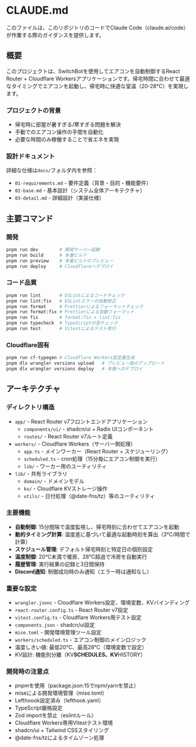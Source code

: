 # CLAUDE.md

このファイルは、このリポジトリのコードでClaude Code（claude.ai/code）が作業する際のガイダンスを提供します。

## 概要

このプロジェクトは、SwitchBotを使用してエアコンを自動制御するReact Router + Cloudflare Workersアプリケーションです。帰宅時間に合わせて最適なタイミングでエアコンを起動し、帰宅時に快適な室温（20-28℃）を実現します。

### プロジェクトの背景

- 帰宅時に部屋が暑すぎる/寒すぎる問題を解決
- 手動でのエアコン操作の手間を自動化
- 必要な時間のみ稼働することで省エネを実現

### 設計ドキュメント

詳細な仕様は`docs/`フォルダ内を参照：

- `01-requirements.md` - 要件定義（背景・目的・機能要件）
- `02-base.md` - 基本設計（システム全体アーキテクチャ）
- `03-detail.md` - 詳細設計（実装仕様）

## 主要コマンド

### 開発

```bash
pnpm run dev        # 開発サーバー起動
pnpm run build      # 本番ビルド
pnpm run preview    # 本番ビルドのプレビュー
pnpm run deploy     # Cloudflareへデプロイ
```

### コード品質

```bash
pnpm run lint       # ESLintによるコードチェック
pnpm run lint:fix   # ESLintエラーの自動修正
pnpm run format     # Prettierによるフォーマットチェック
pnpm run format:fix # Prettierによる自動フォーマット
pnpm run fix        # format:fix + lint:fix
pnpm run typecheck  # TypeScriptの型チェック
pnpm run test       # Vitestによるテスト実行
```

### Cloudflare固有

```bash
pnpm run cf-typegen # Cloudflare Workers型定義生成
pnpm dlx wrangler versions upload   # プレビュー版のアップロード
pnpm dlx wrangler versions deploy   # 本番へのデプロイ
```

## アーキテクチャ

### ディレクトリ構造

- `app/` - React Router v7フロントエンドアプリケーション
  - `components/ui/` - shadcn/ui + Radix UIコンポーネント
  - `routes/` - React Router v7ルート定義
- `workers/` - Cloudflare Workers（サーバー側処理）
  - `app.ts` - メインワーカー（React Router + スケジューリング）
  - `scheduled.ts` - cron処理（15分毎にエアコン制御を実行）
  - `lib/` - ワーカー用のユーティリティ
- `lib/` - 共有ライブラリ
  - `domain/` - ドメインモデル
  - `kv/` - Cloudflare KVストレージ操作
  - `utils/` - 日付処理（@date-fns/tz）等のユーティリティ

### 主要機能

- **自動制御**: 15分間隔で温度監視し、帰宅時刻に合わせてエアコンを起動
- **動的タイミング計算**: 温度差に基づいて最適な起動時刻を算出（3℃/時間で計算）
- **スケジュール管理**: デフォルト帰宅時刻と特定日の個別設定
- **温度制御**: 20℃未満で暖房、28℃超過で冷房を自動実行
- **履歴管理**: 実行結果の記録と3日間保持
- **Discord通知**: 制御成功時のみ通知（エラー時は通知なし）

### 重要な設定

- `wrangler.jsonc` - Cloudflare Workers設定、環境変数、KVバインディング
- `react-router.config.ts` - React Router v7設定
- `vitest.config.ts` - Cloudflare Workers用テスト設定
- `components.json` - shadcn/ui設定
- `mise.toml` - 開発環境管理ツール設定
- `workers/scheduled.ts` - エアコン制御のメインロジック
- 温度しきい値: 最低20°C、最高28°C（環境変数で設定）
- KV設計: 機能別分離（KV**SCHEDULES、KV**HISTORY）

### 開発時の注意点

- pnpmを使用（package.json:15でnpm/yarnを禁止）
- miseによる開発環境管理（mise.toml）
- Lefthoook設定済み（lefthook.yaml）
- TypeScript厳格設定
- Zod importを禁止（eslintルール）
- Cloudflare Workers専用Vitestテスト環境
- shadcn/ui + Tailwind CSSスタイリング
- @date-fns/tzによるタイムゾーン処理
